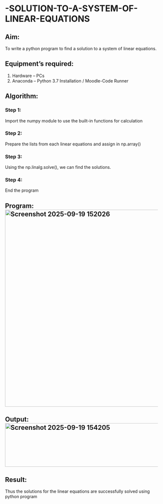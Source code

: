 # -SOLUTION-TO-A-SYSTEM-OF-LINEAR-EQUATIONS
## Aim:
To write a python program to find a solution to a system of linear equations.
## Equipment’s required:
1. 	Hardware – PCs
2. 	Anaconda – Python 3.7 Installation / Moodle-Code Runner
## Algorithm:
### Step 1: 
Import the numpy module to use the built-in functions for calculation
### Step 2: 
Prepare the lists from each linear equations and assign in np.array()
### Step 3: 
Using the np.linalg.solve(), we can find the solutions.
### Step 4: 
End the program
## Program:<img width="1310" height="646" alt="Screenshot 2025-09-19 152026" src="https://github.com/user-attachments/assets/eca91185-ab57-4f92-af75-e2957394b8a4" />


## Output:<img width="1258" height="143" alt="Screenshot 2025-09-19 154205" src="https://github.com/user-attachments/assets/ab17ba2c-07ba-48ca-b6a8-feaa981ffdda" />



## Result: 
Thus the solutions for the linear equations are successfully solved using python program

